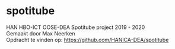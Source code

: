 # spotitube
HAN HBO-ICT OOSE-DEA Spotitube project 2019 - 2020  
Gemaakt door Max Neerken  
Opdracht te vinden op: https://github.com/HANICA-DEA/spotitube
